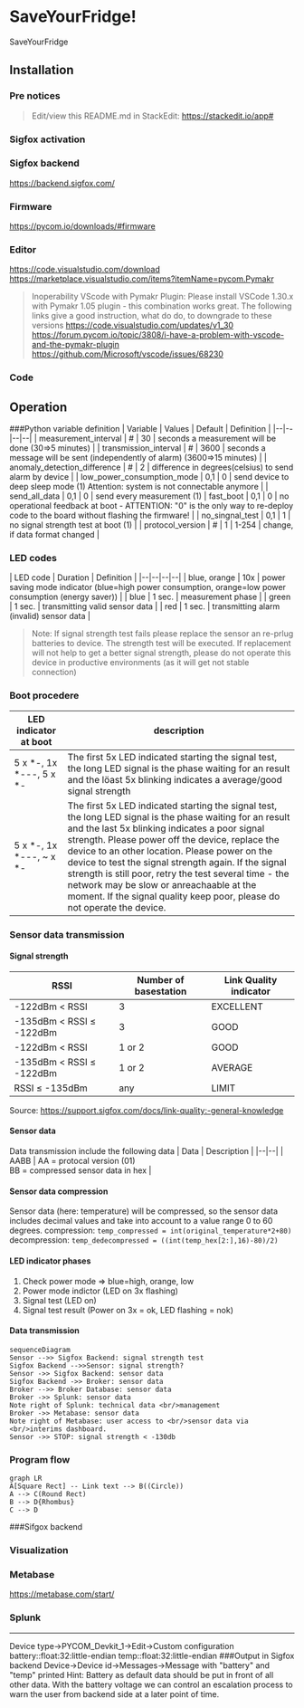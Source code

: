 # SaveYourFridge!
SaveYourFridge
## Installation
### Pre notices
> Edit/view this README.md in StackEdit: https://stackedit.io/app#
### Sigfox activation
### Sigfox backend
https://backend.sigfox.com/
### Firmware
https://pycom.io/downloads/#firmware
### Editor
https://code.visualstudio.com/download
https://marketplace.visualstudio.com/items?itemName=pycom.Pymakr
> Inoperability VScode with Pymakr Plugin: Please install VSCode 1.30.x with Pymakr 1.05 plugin - this combination works great. The following links give a good instruction, what do do, to downgrade to these versions
> https://code.visualstudio.com/updates/v1_30
> https://forum.pycom.io/topic/3808/i-have-a-problem-with-vscode-and-the-pymakr-plugin
> https://github.com/Microsoft/vscode/issues/68230
### Code
## Operation
###Python variable definition
| Variable | Values | Default | Definition |
|--|--|--|--|
| measurement_interval | # | 30 | seconds a measurement will be done (30=>5 minutes) |
| transmission_interval | # | 3600 | seconds a message will be sent (independently of alarm) (3600=>15 minutes) |
| anomaly_detection_difference | # | 2 | difference in degrees(celsius) to send alarm by device |
| low_power_consumption_mode | 0,1 | 0 | send device to deep sleep mode (1) Attention: system is not connectable anymore |
| send_all_data | 0,1 | 0 | send every measurement (1)
| fast_boot | 0,1 | 0 | no operational feedback at boot - ATTENTION: "0" is the only way to re-deploy code to the board without flashing the firmware! |
| no_singnal_test | 0,1 | 1 | no signal strength test at boot (1) |
| protocol_version | # | 1 | 1-254 | change, if data format changed |
### LED codes
| LED code | Duration | Definition |
|--|--|--|--|
| blue, orange | 10x | power saving mode indicator (blue=high power consumption, orange=low power consumption (energy saver)) |
| blue | 1 sec. | measurement phase |
| green | 1 sec. | transmitting valid sensor data |
| red | 1 sec. | transmitting alarm (invalid) sensor data |
> Note: If signal strength test fails please replace the sensor an re-prlug batteries to device. The strength test will be executed. If replacement will not help to get a better signal strength, please do not operate this device in productive environments (as it will get not stable connection)
### Boot procedere
| LED indicator at boot | description |
|--|--|
| 5 x *-, 1x *---, 5 x *- | The first 5x LED indicated starting the signal test, the long LED signal is the phase waiting for an result and the löast 5x blinking indicates a average/good signal strength|
| 5 x *-, 1x *---, ~ x *- | The first 5x LED indicated starting the signal test, the long LED signal is the phase waiting for an result and the last 5x blinking indicates a poor signal strength. Please power off the device, replace the device to an other location. Please power on the device to test the signal strength again. If the signal strength is still poor, retry the test several time - the network may be slow or anreachaable at the moment. If the signal quality keep poor, please do not operate the device.
### Sensor data transmission
#### Signal strength
|RSSI|Number of basestation|Link Quality indicator|
|--|--|--|
|-122dBm < RSSI|3|EXCELLENT|
|-135dBm < RSSI ≤ -122dBm|3|GOOD|
|-122dBm < RSSI|1 or 2|GOOD|
|-135dBm < RSSI ≤ -122dBm|1 or 2|AVERAGE|
|RSSI ≤ -135dBm|any|LIMIT|
Source: https://support.sigfox.com/docs/link-quality:-general-knowledge
#### Sensor data
Data transmission include the following data
| Data | Description |
|--|--|
| AABB | AA = protocal version (01)<br/>BB = compressed sensor data in hex |
#### Sensor data compression
Sensor data (here: temperature) will be compressed, so the sensor data includes decimal values and take into account to a value range 0 to 60 degrees.
compression:
`temp_compressed = int(original_temperature*2+80)`
decompression:
`temp_dedecompressed = ((int(temp_hex[2:],16)-80)/2)`
#### LED indicator phases
1. Check power mode => blue=high, orange, low
2. Power mode indictor (LED on 3x flashing)
3. Signal test (LED on)
4. Signal test result (Power on 3x = ok, LED flashing = nok)
#### Data transmission
```mermaid
sequenceDiagram
Sensor -->> Sigfox Backend: signal strength test
Sigfox Backend -->>Sensor: signal strength?
Sensor ->> Sigfox Backend: sensor data
Sigfox Backend ->> Broker: sensor data
Broker -->> Broker Database: sensor data
Broker ->> Splunk: sensor data
Note right of Splunk: technical data <br/>management
Broker ->> Metabase: sensor data
Note right of Metabase: user access to <br/>sensor data via <br/>interims dashboard.
Sensor ->> STOP: signal strength < -130db
```
### Program flow
```mermaid
graph LR
A[Square Rect] -- Link text --> B((Circle))
A --> C(Round Rect)
B --> D{Rhombus}
C --> D
```
###Sifgox backend
### Visualization
### Metabase
https://metabase.com/start/
### Splunk
___
Device type->PYCOM_Devkit_1->Edit->Custom configuration
battery::float:32:little-endian temp::float:32:little-endian
###Output in Sigfox backend
Device->Device id->Messages->Message with "battery" and "temp" printed
Hint: Battery as default data should be put in front of all other data. With the battery voltage we can control an escalation process to warn the user from backend side at a later point of time.